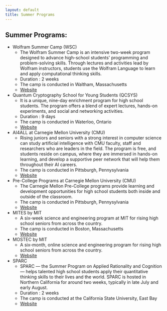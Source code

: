 ```yaml
---
layout: default
title: Summer Programs
---
```


## Summer Programs:
- Wolfram Summer Camp (WSC)
    - The Wolfram Summer Camp is an intensive two-week program designed to advance high-school students' programming and problem-solving skills. Through lectures and activities lead by Wolfram instructors, students use the Wolfram Language to learn and apply computational thinking skills.
    - Duration : 2 weeks
    - The camp is conducted in Waltham, Massachusetts
    - [Website](https://education.wolfram.com/summer/camp/)
- Quantum Cryptography School for Young Students (QCSYS)
    - It is a unique, nine-day enrichment program for high school students. The program offers a blend of expert lectures, hands-on experiments, and social and networking activities.
    - Duration : 9 days
    - The camp is conducted in Waterloo, Ontario
    - [Website](https://uwaterloo.ca/institute-for-quantum-computing/programs/qcsys)
- AI4ALL at Carnegie Mellon University (CMU)
    - Rising juniors and seniors with a strong interest in computer science can study artificial intelligence with CMU faculty, staff and researchers who are leaders in the field. The program is free, and students reside on campus, where they are immersed in hands-on learning, and develop a supportive peer network that will help them throughout their AI careers.
    - The camp is conducted in Pittsburgh, Pennysylvania
    - [Website](https://www.cs.cmu.edu/ai4all-cmu)
- Pre-College Programs at Carnegie Mellon University (CMU)
    - The Carnegie Mellon Pre-College programs provide learning and development opportunities for high school students both inside and outside of the classroom. 
    - The camp is conducted in Pittsburgh, Pennysylvania
    - [Website](https://www.cmu.edu/pre-college/)
- MITES by MIT
    - A six-week science and engineering program at MIT for rising high school seniors from across the country.
    - The camp is conducted in Boston, Massachusetts
    - [Website](https://oeop.mit.edu/programs/mites)
- MOSTEC by MIT
    - A six-month, online science and engineering program for rising high school seniors from across the country. 
    - [Website](https://oeop.mit.edu/programs/mostec)
- SPARC
    - SPARC — the Summer Program on Applied Rationality and Cognition — helps talented high school students apply their quantitative thinking skills to their lives and the world. SPARC is hosted in Northern California for around two weeks, typically in late July and early August.
    - Duration : 2 weeks
    - The camp is conducted at the California State University, East Bay
    - [Website](https://sparc-camp.org/)

